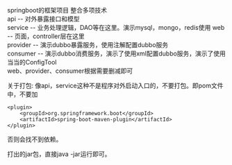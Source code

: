 springboot的框架项目
整合多项技术  
api -- 对外暴露接口和模型  
service -- 业务处理逻辑，DAO等在这里。演示mysql，mongo，redis使用
web  -- 页面，controller层在这里  
provider -- 演示dubbo暴露服务，使用注解配置dubbo服务  
consumer -- 演示dubbo消费服务，演示了使用xml配置dubbo服务，演示了使用当当的ConfigTool  
web、provider、consumer根据需要删减即可    

关于打包:
像api，service这种不是程序对外启动入口的，不要打包。即pom文件中，不要加
    
    <plugin>
        <groupId>org.springframework.boot</groupId>
        <artifactId>spring-boot-maven-plugin</artifactId>
    </plugin>
否则会找不到依赖。  

打出的jar包，直接java -jar运行即可。



